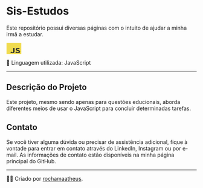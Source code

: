 # Sis-Estudos

Este repositório possui diversas páginas com o intuito de ajudar a minha irmã a estudar.

<div>
  <img align="center" alt="Rocha-JavaScript" height="30" width="40" src="https://raw.githubusercontent.com/devicons/devicon/master/icons/javascript/javascript-original.svg">
</div>

🚀 Linguagem utilizada: JavaScript

---

## Descrição do Projeto

<div style="display: inline-block;">
  Este projeto, mesmo sendo apenas para questões educionais, aborda diferentes meios de usar o JavaScript para concluir determinadas tarefas.
</div>

## Contato

Se você tiver alguma dúvida ou precisar de assistência adicional, fique à vontade para entrar em contato através do LinkedIn, Instagram ou por e-mail. As informações de contato estão disponíveis na minha página principal do GitHub.

---

👨‍💻 Criado por [rochamaatheus](https://github.com/rochamaatheus).
